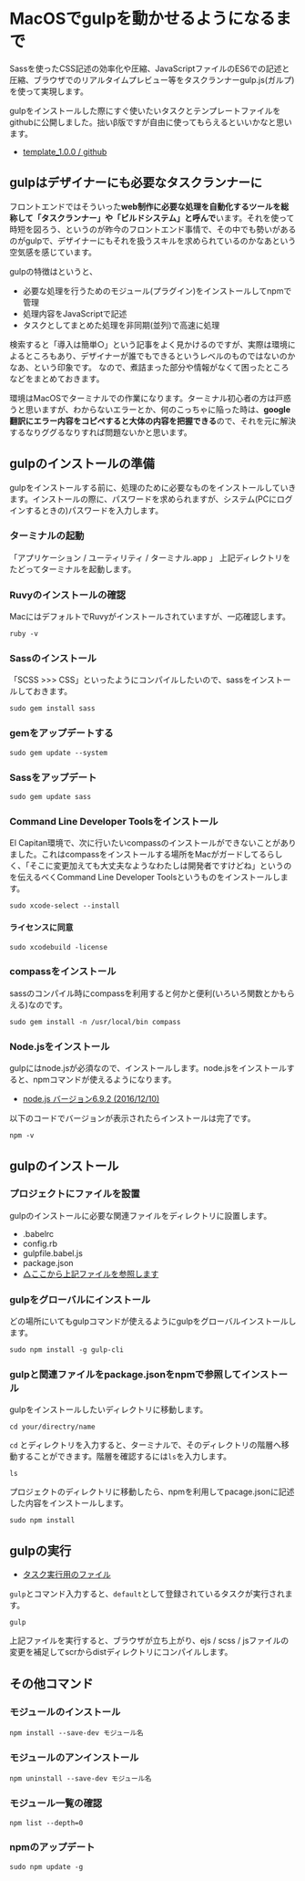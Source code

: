 # MacOSでgulpを動かせるようになるまで

Sassを使ったCSS記述の効率化や圧縮、JavaScriptファイルのES6での記述と圧縮、ブラウザでのリアルタイムプレビュー等をタスクランナーgulp.js(ガルプ)を使って実現します。

gulpをインストールした際にすぐ使いたいタスクとテンプレートファイルをgithubに公開しました。拙いβ版ですが自由に使ってもらえるといいかなと思います。

* [template_1.0.0 / github](https://github.com/uto-usui/template_1.0.0)



## gulpはデザイナーにも必要なタスクランナーに

フロントエンドではそういった**web制作に必要な処理を自動化するツールを総称して「タスクランナー」や「ビルドシステム」と呼んで**います。それを使って時短を図ろう、というのが昨今のフロントエンド事情で、その中でも勢いがあるのがgulpで、デザイナーにもそれを扱うスキルを求められているのかなあという空気感を感じています。

gulpの特徴はというと、

* 必要な処理を行うためのモジュール(プラグイン)をインストールしてnpmで管理
* 処理内容をJavaScriptで記述
* タスクとしてまとめた処理を非同期(並列)で高速に処理

検索すると「導入は簡単○」という記事をよく見かけるのですが、実際は環境によるところもあり、デザイナーが誰でもできるというレベルのものではないのかなあ、という印象です。
なので、煮詰まった部分や情報がなくて困ったところなどをまとめておきます。

環境はMacOSでターミナルでの作業になります。ターミナル初心者の方は戸惑うと思いますが、わからないエラーとか、何のこっちゃに陥った時は、**google翻訳にエラー内容をコピペすると大体の内容を把握できる**ので、それを元に解決するなりググるなりすれば問題ないかと思います。





## gulpのインストールの準備

gulpをインストールする前に、処理のために必要なものをインストールしていきます。インストールの際に、パスワードを求められますが、システム(PCにログインするときの)パスワードを入力します。


### ターミナルの起動

「アプリケーション / ユーティリティ / ターミナル.app 」
上記ディレクトリをたどってターミナルを起動します。


### Ruvyのインストールの確認

MacにはデフォルトでRuvyがインストールされていますが、一応確認します。

```
ruby -v
```

### Sassのインストール

「SCSS >>> CSS」といったようにコンパイルしたいので、sassをインストールしておきます。

```
sudo gem install sass
```


### gemをアップデートする

```
sudo gem update --system
```


### Sassをアップデート

```
sudo gem update sass
```


### Command Line Developer Toolsをインストール

El Capitan環境で、次に行いたいcompassのインストールができないことがありました。これはcompassをインストールする場所をMacがガードしてるらしく、「そこに変更加えても大丈夫なようなわたしは開発者ですけどね」というのを伝えるべくCommand Line Developer Toolsというものをインストールします。

```
sudo xcode-select --install
```

#### ライセンスに同意

```
sudo xcodebuild -license
```


### compassをインストール

sassのコンパイル時にcompassを利用すると何かと便利(いろいろ関数とかもらえる)なのです。

```
sudo gem install -n /usr/local/bin compass
```

### Node.jsをインストール

gulpにはnode.jsが必須なので、インストールします。node.jsをインストールすると、npmコマンドが使えるようになります。

* [node.js バージョン6.9.2 (2016/12/10)](http://nodejs.org/)

以下のコードでバージョンが表示されたらインストールは完了です。

```
npm -v
```




## gulpのインストール


### プロジェクトにファイルを設置

gulpのインストールに必要な関連ファイルをディレクトリに設置します。

* .babelrc
* config.rb
* gulpfile.babel.js
* package.json
* [△ここから上記ファイルを参照します](https://github.com/uto-usui/template_1.0.0)


### gulpをグローバルにインストール

どの場所にいてもgulpコマンドが使えるようにgulpをグローバルインストールします。

```
sudo npm install -g gulp-cli
```

### gulpと関連ファイルをpackage.jsonをnpmで参照してインストール

gulpをインストールしたいディレクトリに移動します。

```
cd your/directry/name
```

`cd` とディレクトリを入力すると、ターミナルで、そのディレクトリの階層へ移動することができます。階層を確認するには`ls`を入力します。

```
ls
```

プロジェクトのディレクトリに移動したら、npmを利用してpacage.jsonに記述した内容をインストールします。

```
sudo npm install
```


## gulpの実行

* [タスク実行用のファイル](https://github.com/uto-usui/template_1.0.0)

`gulp`とコマンド入力すると、`default`として登録されているタスクが実行されます。

```
gulp
```

上記ファイルを実行すると、ブラウザが立ち上がり、ejs / scss / jsファイルの変更を補足してscrからdistディレクトリにコンパイルします。






## その他コマンド



### モジュールのインストール

```
npm install --save-dev モジュール名
```

### モジュールのアンインストール

```
npm uninstall --save-dev モジュール名
```

### モジュール一覧の確認

```
npm list --depth=0
```

### npmのアップデート

```
sudo npm update -g
```





